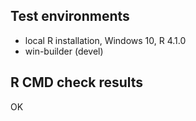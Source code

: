 ## Test environments

* local R installation, Windows 10, R 4.1.0
* win-builder (devel)

## R CMD check results

OK
